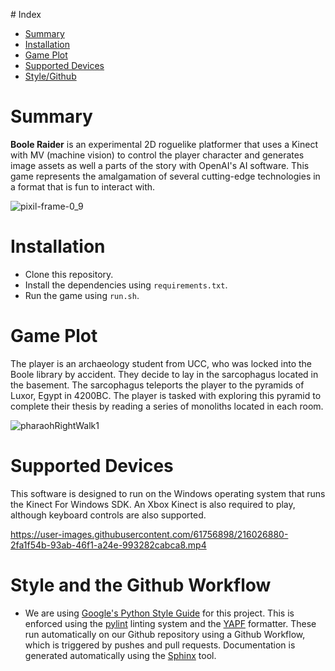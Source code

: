 
# Index

- [Summary](#summary)
- [Installation](#installation)
- [Game Plot](#game-plot)
- [Supported Devices](#supported-devices)
- [Style/Github](#style-and-the-github-workflow)

# Summary
**Boole Raider** is an experimental 2D roguelike platformer that uses a Kinect with MV (machine vision) to control the player character and generates image assets as well a
parts of the story with OpenAI's AI software. This game represents the amalgamation of several cutting-edge technologies in a format that is fun to interact with.

![pixil-frame-0_9](https://user-images.githubusercontent.com/61756898/216027732-d97a34fe-bbe5-4f2c-a74a-69e1aef42768.png)

# Installation
- Clone this repository.
- Install the dependencies using `requirements.txt`.
- Run the game using `run.sh`.

# Game Plot
The player is an archaeology student from UCC, who was locked into the Boole library by accident. They decide to lay in the sarcophagus located in the basement. The sarcophagus teleports the player to the pyramids of Luxor, Egypt in 4200BC. The player is tasked with exploring this pyramid to complete their thesis by reading a series of monoliths located in each room.

![pharaohRightWalk1](https://user-images.githubusercontent.com/61756898/216027277-6d29a0a9-0e7b-4670-ad06-e5405a8d6819.png)

# Supported Devices
This software is designed to run on the Windows operating system that runs the Kinect For Windows SDK. An Xbox Kinect is also required to play, although keyboard controls are also supported.

https://user-images.githubusercontent.com/61756898/216026880-2fa1f54b-93ab-46f1-a24e-993282cabca8.mp4

# Style and the Github Workflow
- We are using [Google's Python Style Guide](https://google.github.io/styleguide/pyguide.html) for this project. This is enforced using the [pylint](https://pylint.readthedocs.io/en/latest/) linting system and the [YAPF](https://github.com/google/yapf) formatter. These run automatically on our Github repository using a Github Workflow, which is triggered by pushes and pull requests. Documentation is generated automatically using the [Sphinx](https://www.sphinx-doc.org/en/master/index.html) tool.

